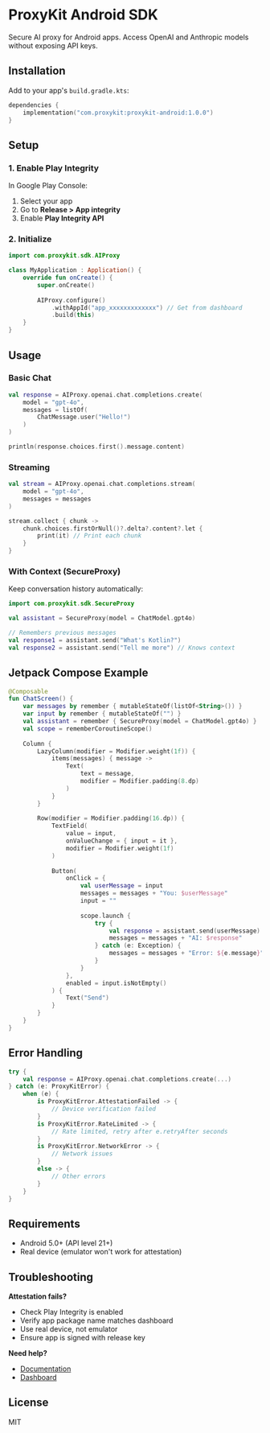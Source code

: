 # ProxyKit Android SDK

Secure AI proxy for Android apps. Access OpenAI and Anthropic models without exposing API keys.

## Installation

Add to your app's `build.gradle.kts`:

```kotlin
dependencies {
    implementation("com.proxykit:proxykit-android:1.0.0")
}
```

## Setup

### 1. Enable Play Integrity

In Google Play Console:
1. Select your app
2. Go to **Release > App integrity**
3. Enable **Play Integrity API**

### 2. Initialize

```kotlin
import com.proxykit.sdk.AIProxy

class MyApplication : Application() {
    override fun onCreate() {
        super.onCreate()
        
        AIProxy.configure()
            .withAppId("app_xxxxxxxxxxxxx") // Get from dashboard
            .build(this)
    }
}
```

## Usage

### Basic Chat

```kotlin
val response = AIProxy.openai.chat.completions.create(
    model = "gpt-4o",
    messages = listOf(
        ChatMessage.user("Hello!")
    )
)

println(response.choices.first().message.content)
```

### Streaming

```kotlin
val stream = AIProxy.openai.chat.completions.stream(
    model = "gpt-4o",
    messages = messages
)

stream.collect { chunk ->
    chunk.choices.firstOrNull()?.delta?.content?.let {
        print(it) // Print each chunk
    }
}
```

### With Context (SecureProxy)

Keep conversation history automatically:

```kotlin
import com.proxykit.sdk.SecureProxy

val assistant = SecureProxy(model = ChatModel.gpt4o)

// Remembers previous messages
val response1 = assistant.send("What's Kotlin?")
val response2 = assistant.send("Tell me more") // Knows context
```

## Jetpack Compose Example

```kotlin
@Composable
fun ChatScreen() {
    var messages by remember { mutableStateOf(listOf<String>()) }
    var input by remember { mutableStateOf("") }
    val assistant = remember { SecureProxy(model = ChatModel.gpt4o) }
    val scope = rememberCoroutineScope()
    
    Column {
        LazyColumn(modifier = Modifier.weight(1f)) {
            items(messages) { message ->
                Text(
                    text = message,
                    modifier = Modifier.padding(8.dp)
                )
            }
        }
        
        Row(modifier = Modifier.padding(16.dp)) {
            TextField(
                value = input,
                onValueChange = { input = it },
                modifier = Modifier.weight(1f)
            )
            
            Button(
                onClick = {
                    val userMessage = input
                    messages = messages + "You: $userMessage"
                    input = ""
                    
                    scope.launch {
                        try {
                            val response = assistant.send(userMessage)
                            messages = messages + "AI: $response"
                        } catch (e: Exception) {
                            messages = messages + "Error: ${e.message}"
                        }
                    }
                },
                enabled = input.isNotEmpty()
            ) {
                Text("Send")
            }
        }
    }
}
```

## Error Handling

```kotlin
try {
    val response = AIProxy.openai.chat.completions.create(...)
} catch (e: ProxyKitError) {
    when (e) {
        is ProxyKitError.AttestationFailed -> {
            // Device verification failed
        }
        is ProxyKitError.RateLimited -> {
            // Rate limited, retry after e.retryAfter seconds
        }
        is ProxyKitError.NetworkError -> {
            // Network issues
        }
        else -> {
            // Other errors
        }
    }
}
```

## Requirements

- Android 5.0+ (API level 21+)
- Real device (emulator won't work for attestation)

## Troubleshooting

**Attestation fails?**
- Check Play Integrity is enabled
- Verify app package name matches dashboard
- Use real device, not emulator
- Ensure app is signed with release key

**Need help?**
- [Documentation](https://docs.proxykit.dev)
- [Dashboard](https://app.proxykit.dev)

## License

MIT